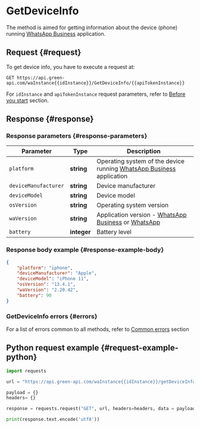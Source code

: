 # GetDeviceInfo

The method is aimed for getting information about the device (phone) running [WhatsApp Business](https://www.whatsapp.com/business/) application.

## Request {#request}

To get device info, you have to execute a request at:
```
GET https://api.green-api.com/waInstance{{idInstance}}/GetDeviceInfo/{{apiTokenInstance}}
```

For `idInstance` and `apiTokenInstance` request parameters, refer to [Before you start](../../before-start.md#parameters) section.

## Response {#response}

### Response parameters {#response-parameters}

Parameter | Type |  Description
----- | ----- | ----- 
`platform` | **string** | Operating system of the device running [WhatsApp Business](https://www.whatsapp.com/business/) application
`deviceManufacturer` | **string** | Device manufacturer
`deviceModel` | **string** | Device model
`osVersion` | **string** | Operating system version
`waVersion` | **string** | Application version - [WhatsApp Business](https://www.whatsapp.com/business/) or [WhatsApp](https://www.whatsapp.com/)
`battery` | **integer** | Battery level

### Response body example {#response-example-body}

```json
{
    "platform": "iphone",
    "deviceManufacturer": "Apple",
    "deviceModel": "iPhone 11",
    "osVersion": "13.4.1",
    "waVersion": "2.20.42",
    "battery": 90
}
```

### GetDeviceInfo errors {#errors}

For a list of errors common to all methods, refer to [Common errors](../common-errors.md) section

## Python request example  {#request-example-python}

```python
import requests

url = "https://api.green-api.com/waInstance{{idInstance}}/getDeviceInfo/{{apiTokenInstance}}"

payload = {}
headers= {}

response = requests.request("GET", url, headers=headers, data = payload)

print(response.text.encode('utf8'))
```
